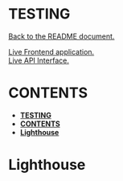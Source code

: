 # **TESTING**

[Back to the README document.](README.md)

[Live Frontend application.](https://from-house-to-home-b7afcfcc32e9.herokuapp.com/)<br>
[Live API Interface.](https://home-api-58bb6b7692c8.herokuapp.com/)

# **CONTENTS**

<!-- TOC -->

- [**TESTING**](#testing)
- [**CONTENTS**](#contents)
- [**Lighthouse**](#lighthouse)

<!-- /TOC -->

# **Lighthouse**

